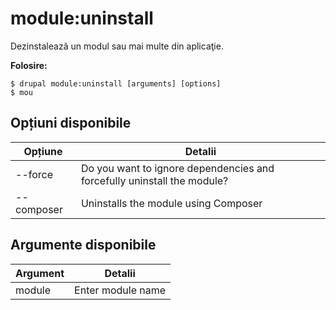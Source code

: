 # module:uninstall
Dezinstalează un modul sau mai multe din aplicaţie.

**Folosire:**
```
$ drupal module:uninstall [arguments] [options]
$ mou  
```

## Opțiuni disponibile
Opțiune | Detalii
-------|-------------
--force | Do you want to ignore dependencies and forcefully uninstall the module?
--composer | Uninstalls the module using Composer

## Argumente disponibile
Argument | Detalii
---------|-------------
module | Enter module name
